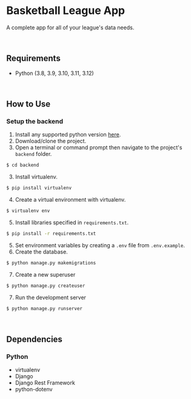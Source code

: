 # Basketball League App

A complete app for all of your league's data needs.

<br/>

## Requirements

- Python (3.8, 3.9, 3.10, 3.11, 3.12)

<br/>

## How to Use

### Setup the backend

1. Install any supported python version [here](/https://www.python.org/downloads/).
2. Download/clone the project.
3. Open a terminal or command prompt then navigate to the project's `backend` folder.

```bash
$ cd backend
```

3. Install virtualenv.

```bash
$ pip install virtualenv
```

4. Create a virtual environment with virtualenv.

```bash
$ virtualenv env
```

5. Install libraries specified in `requirements.txt`.

```bash
$ pip install -r requirements.txt
```

5. Set environment variables by creating a `.env` file from `.env.example`.
6. Create the database.

```bash
$ python manage.py makemigrations
```

7. Create a new superuser

```bash
$ python manage.py createuser
```

7. Run the development server

```bash
$ python manage.py runserver
```

<br/>

## Dependencies

### Python

- virtualenv
- Django
- Django Rest Framework
- python-dotenv
